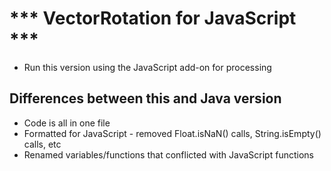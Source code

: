 <h1> *** VectorRotation for JavaScript *** </h1>

- Run this version using the JavaScript add-on for processing

<h2> Differences between this and Java version </h2>

- Code is all in one file
- Formatted for JavaScript - removed Float.isNaN() calls, String.isEmpty() calls, etc
- Renamed variables/functions that conflicted with JavaScript functions
